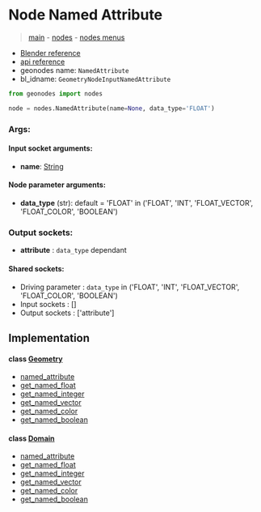 # Node Named Attribute

> [main](../structure.md) - [nodes](nodes.md) - [nodes menus](nodes_menus.md)

- [Blender reference](https://docs.blender.org/manual/en/latest/modeling/geometry_nodes/input/named_attribute.html)
- [api reference](https://docs.blender.org/api/current/bpy.types.GeometryNodeInputNamedAttribute.html)
- geonodes name: `NamedAttribute`
- bl_idname: `GeometryNodeInputNamedAttribute`

```python
from geonodes import nodes

node = nodes.NamedAttribute(name=None, data_type='FLOAT')
```

### Args:

#### Input socket arguments:

- **name**: [String](String.md)

#### Node parameter arguments:

- **data_type** (str): default = 'FLOAT' in ('FLOAT', 'INT', 'FLOAT_VECTOR', 'FLOAT_COLOR', 'BOOLEAN')

### Output sockets:

- **attribute** : ``data_type`` dependant

#### Shared sockets:

- Driving parameter : ``data_type`` in ('FLOAT', 'INT', 'FLOAT_VECTOR', 'FLOAT_COLOR', 'BOOLEAN')
- Input sockets  : []
- Output sockets : ['attribute']
## Implementation

#### class [Geometry](Geometry.md)

 - [named_attribute](Geometry.md#named_attribute)
 - [get_named_float](Geometry.md#get_named_float)
 - [get_named_integer](Geometry.md#get_named_integer)
 - [get_named_vector](Geometry.md#get_named_vector)
 - [get_named_color](Geometry.md#get_named_color)
 - [get_named_boolean](Geometry.md#get_named_boolean)
#### class [Domain](Domain.md)

 - [named_attribute](Domain.md#named_attribute)
 - [get_named_float](Domain.md#get_named_float)
 - [get_named_integer](Domain.md#get_named_integer)
 - [get_named_vector](Domain.md#get_named_vector)
 - [get_named_color](Domain.md#get_named_color)
 - [get_named_boolean](Domain.md#get_named_boolean)
